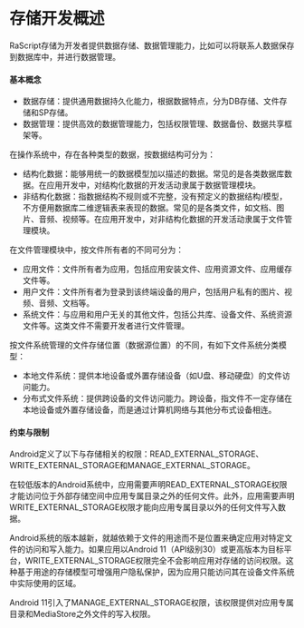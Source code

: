 # 存储开发概述

RaScript存储为开发者提供数据存储、数据管理能力，比如可以将联系人数据保存到数据库中，并进行数据管理。

#### 基本概念

* 数据存储：提供通用数据持久化能力，根据数据特点，分为DB存储、文件存储和SP存储。
* 数据管理：提供高效的数据管理能力，包括权限管理、数据备份、数据共享框架等。

在操作系统中，存在各种类型的数据，按数据结构可分为：

* 结构化数据：能够用统一的数据模型加以描述的数据。常见的是各类数据库数据。在应用开发中，对结构化数据的开发活动隶属于数据管理模块。
* 非结构化数据：指数据结构不规则或不完整，没有预定义的数据结构/模型，不方便用数据库二维逻辑表来表现的数据。常见的是各类文件，如文档、图片、音频、视频等。在应用开发中，对非结构化数据的开发活动隶属于文件管理模块。

在文件管理模块中，按文件所有者的不同可分为：

* 应用文件：文件所有者为应用，包括应用安装文件、应用资源文件、应用缓存文件等。
* 用户文件：文件所有者为登录到该终端设备的用户，包括用户私有的图片、视频、音频、文档等。
* 系统文件：与应用和用户无关的其他文件，包括公共库、设备文件、系统资源文件等。这类文件不需要开发者进行文件管理。

按文件系统管理的文件存储位置（数据源位置）的不同，有如下文件系统分类模型：

* 本地文件系统：提供本地设备或外置存储设备（如U盘、移动硬盘）的文件访问能力。
* 分布式文件系统：提供跨设备的文件访问能力。跨设备，指文件不一定存储在本地设备或外置存储设备，而是通过计算机网络与其他分布式设备相连。

#### 约束与限制

Android定义了以下与存储相关的权限：READ\_EXTERNAL\_STORAGE、WRITE\_EXTERNAL\_STORAGE和MANAGE\_EXTERNAL\_STORAGE。

在较低版本的Android系统中，应用需要声明READ\_EXTERNAL\_STORAGE权限才能访问位于外部存储空间中应用专属目录之外的任何文件。此外，应用需要声明WRITE\_EXTERNAL\_STORAGE权限才能向应用专属目录以外的任何文件写入数据。

Android系统的版本越新，就越依赖于文件的用途而不是位置来确定应用对特定文件的访问和写入能力。如果应用以Android 11（API级别30）或更高版本为目标平台，WRITE\_EXTERNAL\_STORAGE权限完全不会影响应用对存储的访问权限。这种基于用途的存储模型可增强用户隐私保护，因为应用只能访问其在设备文件系统中实际使用的区域。

Android 11引入了MANAGE\_EXTERNAL\_STORAGE权限，该权限提供对应用专属目录和MediaStore之外文件的写入权限。
